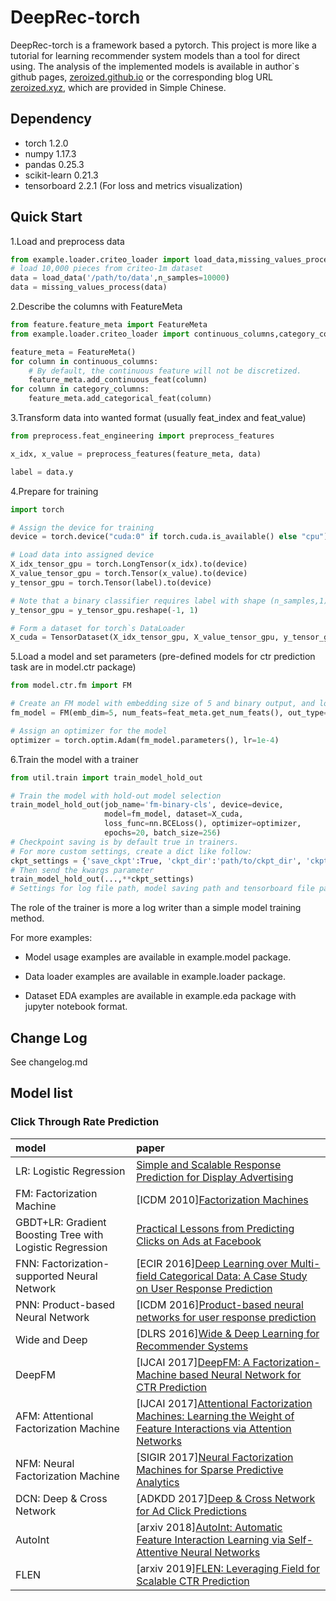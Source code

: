 # DeepRec-torch
DeepRec-torch is a framework based a pytorch. 
This project is more like a tutorial for learning recommender system models than a tool for direct using.
The analysis of the implemented models is available in author`s github pages, [zeroized.github.io](https://github.com/zeroized/zeroized.github.io) or the corresponding blog URL [zeroized.xyz](http://www.zeroized.xyz/), which are provided in Simple Chinese.

## Dependency

- torch 1.2.0
- numpy 1.17.3
- pandas 0.25.3
- scikit-learn 0.21.3
- tensorboard 2.2.1 (For loss and metrics visualization)

## Quick Start
1.Load and preprocess data
```python
from example.loader.criteo_loader import load_data,missing_values_process
# load 10,000 pieces from criteo-1m dataset
data = load_data('/path/to/data',n_samples=10000)
data = missing_values_process(data)
```

2.Describe the columns with FeatureMeta
```python
from feature.feature_meta import FeatureMeta
from example.loader.criteo_loader import continuous_columns,category_columns

feature_meta = FeatureMeta()
for column in continuous_columns:
    # By default, the continuous feature will not be discretized.
    feature_meta.add_continuous_feat(column)
for column in category_columns:
    feature_meta.add_categorical_feat(column)
```

3.Transform data into wanted format (usually feat_index and feat_value)
```python
from preprocess.feat_engineering import preprocess_features

x_idx, x_value = preprocess_features(feature_meta, data)

label = data.y
```

4.Prepare for training
```python
import torch

# Assign the device for training
device = torch.device("cuda:0" if torch.cuda.is_available() else "cpu")

# Load data into assigned device
X_idx_tensor_gpu = torch.LongTensor(x_idx).to(device)
X_value_tensor_gpu = torch.Tensor(x_value).to(device)
y_tensor_gpu = torch.Tensor(label).to(device)

# Note that a binary classifier requires label with shape (n_samples,1)
y_tensor_gpu = y_tensor_gpu.reshape(-1, 1)

# Form a dataset for torch`s DataLoader
X_cuda = TensorDataset(X_idx_tensor_gpu, X_value_tensor_gpu, y_tensor_gpu)
```

5.Load a model and set parameters (pre-defined models for ctr prediction task are in model.ctr package)
```python
from model.ctr.fm import FM

# Create an FM model with embedding size of 5 and binary output, and load it into the assigned device
fm_model = FM(emb_dim=5, num_feats=feat_meta.get_num_feats(), out_type='binary').to(device)

# Assign an optimizer for the model
optimizer = torch.optim.Adam(fm_model.parameters(), lr=1e-4)
```

6.Train the model with a trainer
```python
from util.train import train_model_hold_out

# Train the model with hold-out model selection
train_model_hold_out(job_name='fm-binary-cls', device=device,
                     model=fm_model, dataset=X_cuda,
                     loss_func=nn.BCELoss(), optimizer=optimizer,
                     epochs=20, batch_size=256)
# Checkpoint saving is by default true in trainers. 
# For more custom settings, create a dict like follow:
ckpt_settings = {'save_ckpt':True, 'ckpt_dir':'path/to/ckpt_dir', 'ckpt_interval':3}
# Then send the kwargs parameter
train_model_hold_out(...,**ckpt_settings)
# Settings for log file path, model saving path and tensorboard file path is similar, see util.train.py
```
The role of the trainer is more a log writer than a simple model training method.

For more examples:

- Model usage examples are available in example.model package.

- Data loader examples are available in example.loader package.

- Dataset EDA examples are available in example.eda package with jupyter notebook format.

## Change Log

See changelog.md

## Model list
### Click Through Rate Prediction
| model | paper |
|:-----|:------|
|LR: Logistic Regression| [Simple and Scalable Response Prediction for Display Advertising][LR]|
|FM: Factorization Machine|\[ICDM 2010\][Factorization Machines][FM]|
|GBDT+LR: Gradient Boosting Tree with Logistic Regression|[Practical Lessons from Predicting Clicks on Ads at Facebook][GBDTLR]|
|FNN: Factorization-supported Neural Network|\[ECIR 2016\][Deep Learning over Multi-field Categorical Data: A Case Study on User Response Prediction][FNN]|
|PNN: Product-based Neural Network|\[ICDM 2016\][Product-based neural networks for user response prediction][PNN]|
|Wide and Deep|\[DLRS 2016\][Wide & Deep Learning for Recommender Systems][WideDeep]|
|DeepFM|\[IJCAI 2017\][DeepFM: A Factorization-Machine based Neural Network for CTR Prediction][DeepFM]|
|AFM: Attentional Factorization Machine|\[IJCAI 2017\][Attentional Factorization Machines: Learning the Weight of Feature Interactions via Attention Networks][AFM]|
|NFM: Neural Factorization Machine|\[SIGIR 2017\][Neural Factorization Machines for Sparse Predictive Analytics][NFM]|
|DCN: Deep & Cross Network|\[ADKDD 2017\][Deep & Cross Network for Ad Click Predictions][DCN]|
|AutoInt|\[arxiv 2018\][AutoInt: Automatic Feature Interaction Learning via Self-Attentive Neural Networks][AutoInt]|
|FLEN|\[arxiv 2019\][FLEN: Leveraging Field for Scalable CTR Prediction][FLEN]|
<!--
|FFM: Field-aware Factorization Machine|\[RecSys 2016\][Field-aware Factorization Machines for CTR Prediction][FFM]|
|CCPM: Convolutional Click Prediction Model|\[CIKM 2015\][A Convolutional Click Prediction Model][CCPM]|
|Piece-wise Linear Model|\[arxiv 2017\][Learning Piece-wise Linear Models from Large Scale Data for Ad Click Prediction][PLM]|
|xDeepFM|\[KDD 2018\][xDeepFM: Combining Explicit and Implicit Feature Interactions for Recommender Systems][xDeepFM]|
|ONN|\[arxiv 2019\][Operation-aware Neural Networks for User Response Prediction][ONN]|
|FGCNN|\[WWW 2019\][Feature Generation by Convolutional Neural Network for Click-Through Rate Prediction][FGCNN]|
|FiBiNET|\[RecSys 2019\][FiBiNET: Combining Feature Importance and Bilinear feature Interaction for Click-Through Rate Prediction][FiBiNET]|
 -->
[LR]:https://dl.acm.org/doi/pdf/10.1145/2532128?download=true
[FM]:https://dl.acm.org/doi/10.1109/ICDM.2010.127
[GBDTLR]:https://dl.acm.org/doi/pdf/10.1145/2648584.2648589
[CCPM]:http://ir.ia.ac.cn/bitstream/173211/12337/1/A%20Convolutional%20Click%20Prediction%20Model.pdf
[FFM]:https://dl.acm.org/doi/pdf/10.1145/2959100.2959134
[FNN]:https://arxiv.org/pdf/1601.02376.pdf
[PNN]:https://arxiv.org/pdf/1611.00144.pdf
[WideDeep]:https://arxiv.org/pdf/1606.07792.pdf
[DeepFM]:https://arxiv.org/pdf/1703.04247.pdf
[PLM]:https://arxiv.org/abs/1704.05194
[DCN]:https://arxiv.org/abs/1708.05123
[AFM]:http://www.ijcai.org/proceedings/2017/435
[NFM]:https://arxiv.org/pdf/1708.05027.pdf
[xDeepFM]:https://arxiv.org/pdf/1803.05170.pdf
[AutoInt]:https://arxiv.org/abs/1810.11921
[ONN]:https://arxiv.org/pdf/1904.12579.pdf
[FGCNN]:https://arxiv.org/pdf/1904.04447
[FiBiNET]:https://arxiv.org/pdf/1905.09433.pdf
[FLEN]:https://arxiv.org/pdf/1911.04690.pdf
<!--
### Sequential Recommendation
| model/keywords | paper |
|:------|:------|
|GRU4Rec|Session-based Recommendations with Recurrent Neural Networks|
|Caser|Personalized Top-N Sequential Recommendation via Convolutional Sequence Embedding|
|DIN: Deep Interest Network|\[KDD 2018\][Deep Interest Network for Click-Through Rate Prediction][DIN]|
|Self-Attention |Next Item Recommendation with Self-Attention|
|Hierarchical Attention |Sequential Recommender System based on Hierarchical Attention Networks|
|DIEN: Deep Interest Evolution Network|\[AAAI 2019\][Deep Interest Evolution Network for Click-Through Rate Prediction][DIEN]|
|DISN: Deep Session Interest Network|\[IJCAI 2019\][Deep Session Interest Network for Click-Through Rate Prediction][DISN]|

[DIN]:https://arxiv.org/pdf/1706.06978.pdf
[DIEN]:https://arxiv.org/pdf/1809.03672.pdf
[DISN]:https://arxiv.org/abs/1905.06482

### Embedding Methods
| model | paper |
|:------|:------|
|node2vec|node2vec: Scalable Feature Learning for Networks|
|item2vec|ITEM2VEC: Neural item embedding for collaborative filtering|
|Airbnb embedding|Real-time Personalization using Embeddings for Search Ranking at Airbnb|
|EGES: Enhanced Graph Embedding with Side information|Billion-scale Commodity Embedding for E-commerce Recommendation in Alibaba|
-->
